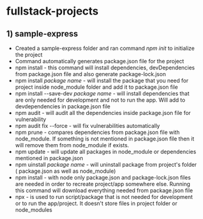 # fullstack-projects
## 1) sample-express
- Created a sample-express folder and ran command *npm init* to initialize the project
- Command automatically generates package.json file for the project
- npm install - this command will install dependencies, devDependencies from package.json file and also generate package-lock.json
- npm install *package name* - will install the package that you need for project inside node_module folder and add it to package.json file
- npm install --save-dev *package name* - will install dependencies that are only needed for development and not to run the app. Will add to devdependencies in package.json file
- npm audit - will audit all the dependencies inside package.json file for vulnerability
- npm audit fix --force - will fix vulnerabilities automatically
- npm prune - compares dependencies from package.json file with node_module. If something is not mentioned in package.json file then it will remove them from node_module if exists.
- npm update - will update all packages in node_module or dependencies mentioned in package.json
- npm uinstall *package name* - will uninstall package from project's folder ( package.json as well as node_module)
- npm install - with node only package.json and package-lock.json files are needed in order to recreate project/app somewhere else. Running this command will download everything needed from package.json file
- npx - is used to run script/package that is not needed for development or to run the app/project. It doesn't store files in project folder or node_modules
